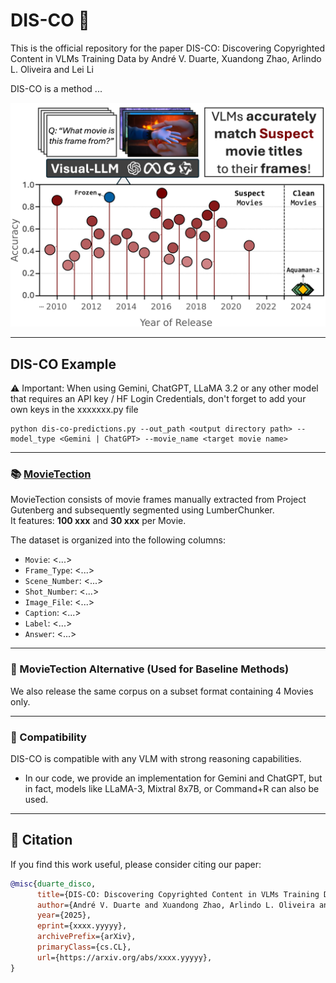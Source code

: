 # DIS-CO 🪩

This is the official repository for the paper DIS-CO: Discovering Copyrighted Content in VLMs Training Data by André V. Duarte, Xuandong Zhao, Arlindo L. Oliveira and Lei Li<br>

DIS-CO is a method ...

![DIS-CO](DISCO-Teaser.png)



---
## DIS-CO Example
⚠ Important: When using Gemini, ChatGPT, LLaMA 3.2 or any other model that requires an API key / HF Login Credentials, don't forget to add your own keys in the xxxxxxx.py file<br>

```
python dis-co-predictions.py --out_path <output directory path> --model_type <Gemini | ChatGPT> --movie_name <target movie name>
```
---

### 📚 [MovieTection](https://huggingface.co/datasets/DIS-CO/MovieTection)
MovieTection consists of movie frames manually extracted from Project Gutenberg and subsequently segmented using LumberChunker.<br>
It features: **100 xxx** and **30 xxx** per Movie.<br>

The dataset is organized into the following columns:
- `Movie`: \<...\>
- `Frame_Type`: \<...\>
- `Scene_Number`: \<...\>
- `Shot_Number`: \<...\>
- `Image_File`: \<...\>
- `Caption`: \<...\>
- `Label`: \<...\>
- `Answer`: \<...\>



---
### 📖 MovieTection Alternative (Used for Baseline Methods)
We also release the same corpus on a subset format containing 4 Movies only.



---
### 🤝 Compatibility
DIS-CO is compatible with any VLM with strong reasoning capabilities.<br>
- In our code, we provide an implementation for Gemini and ChatGPT, but in fact, models like LLaMA-3, Mixtral 8x7B, or Command+R can also be used.<br>


---
## 💬 Citation

If you find this work useful, please consider citing our paper:

```bibtex
@misc{duarte_disco,
      title={DIS-CO: Discovering Copyrighted Content in VLMs Training Data}, 
      author={André V. Duarte and Xuandong Zhao, Arlindo L. Oliveira and Lei Li},
      year={2025},
      eprint={xxxx.yyyyy},
      archivePrefix={arXiv},
      primaryClass={cs.CL},
      url={https://arxiv.org/abs/xxxx.yyyyy}, 
}
```
